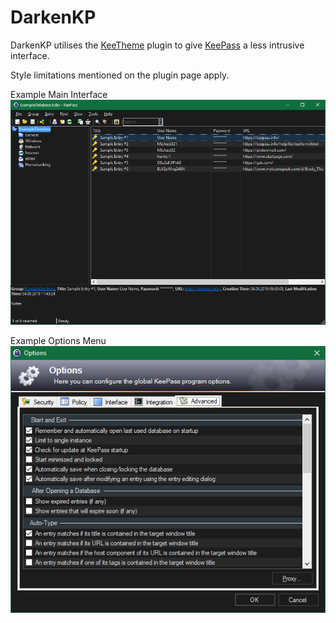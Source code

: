 # DarkenKP
DarkenKP utilises the [KeeTheme](https://github.com/xatupal/KeeTheme) plugin to give [KeePass](https://keepass.info/) a less intrusive interface.

Style limitations mentioned on the plugin page apply.

Example Main Interface
![Screenshot Example Main Interface](https://raw.githubusercontent.com/BradyThe/DarkenKP/master/Screenshots/MainInterface.png)

Example Options Menu
![Screenshot Example Options Menu](https://raw.githubusercontent.com/BradyThe/DarkenKP/master/Screenshots/OptionsMenu.png)
